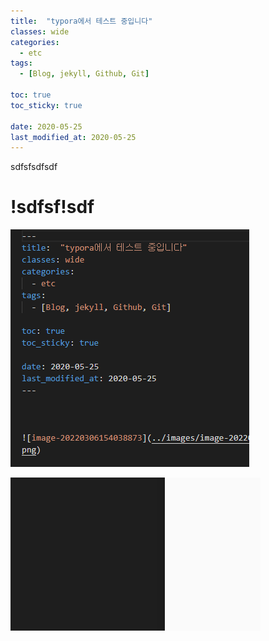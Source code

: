 ```yaml
---
title:  "typora에서 테스트 중입니다"
classes: wide
categories:
  - etc
tags:
  - [Blog, jekyll, Github, Git]

toc: true
toc_sticky: true
 
date: 2020-05-25
last_modified_at: 2020-05-25
---
```


sdfsfsdfsdf

# !sdfsf!sdf



![image-20220306154149696](../../images/image-20220306154149696.png)

![image-20220306154137296](../../images/image-20220306154137296.png)

